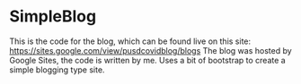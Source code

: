 # SimpleBlog

This is the code for the blog, which can be found live on this site:
https://sites.google.com/view/pusdcovidblog/blogs
The blog was hosted by Google Sites, the code is written by me. Uses a bit of bootstrap to create a simple blogging type site.
